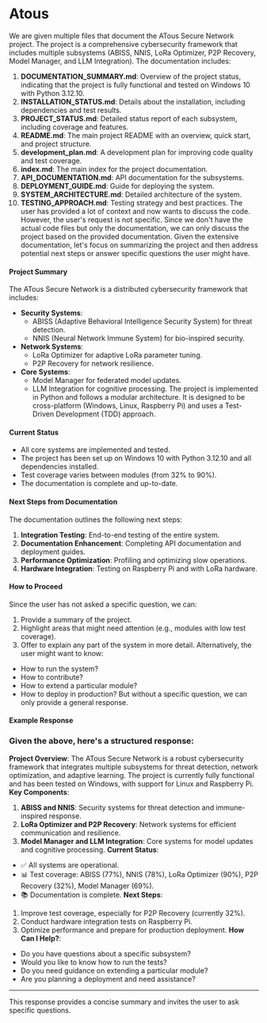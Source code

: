 # Atous

We are given multiple files that document the ATous Secure Network project. The project is a comprehensive cybersecurity framework that includes multiple subsystems (ABISS, NNIS, LoRa Optimizer, P2P Recovery, Model Manager, and LLM Integration). The documentation includes:

1. **DOCUMENTATION\_SUMMARY.md**: Overview of the project status, indicating that the project is fully functional and tested on Windows 10 with Python 3.12.10.
2. **INSTALLATION\_STATUS.md**: Details about the installation, including dependencies and test results.
3. **PROJECT\_STATUS.md**: Detailed status report of each subsystem, including coverage and features.
4. **README.md**: The main project README with an overview, quick start, and project structure.
5. **development\_plan.md**: A development plan for improving code quality and test coverage.
6. **index.md**: The main index for the project documentation.
7. **API\_DOCUMENTATION.md**: API documentation for the subsystems.
8. **DEPLOYMENT\_GUIDE.md**: Guide for deploying the system.
9. **SYSTEM\_ARCHITECTURE.md**: Detailed architecture of the system.
10. **TESTING\_APPROACH.md**: Testing strategy and best practices. The user has provided a lot of context and now wants to discuss the code. However, the user's request is not specific. Since we don't have the actual code files but only the documentation, we can only discuss the project based on the provided documentation. Given the extensive documentation, let's focus on summarizing the project and then address potential next steps or answer specific questions the user might have.

#### Project Summary

The ATous Secure Network is a distributed cybersecurity framework that includes:

* **Security Systems**:
  * ABISS (Adaptive Behavioral Intelligence Security System) for threat detection.
  * NNIS (Neural Network Immune System) for bio-inspired security.
* **Network Systems**:
  * LoRa Optimizer for adaptive LoRa parameter tuning.
  * P2P Recovery for network resilience.
* **Core Systems**:
  * Model Manager for federated model updates.
  * LLM Integration for cognitive processing. The project is implemented in Python and follows a modular architecture. It is designed to be cross-platform (Windows, Linux, Raspberry Pi) and uses a Test-Driven Development (TDD) approach.

#### Current Status

* All core systems are implemented and tested.
* The project has been set up on Windows 10 with Python 3.12.10 and all dependencies installed.
* Test coverage varies between modules (from 32% to 90%).
* The documentation is complete and up-to-date.

#### Next Steps from Documentation

The documentation outlines the following next steps:

1. **Integration Testing**: End-to-end testing of the entire system.
2. **Documentation Enhancement**: Completing API documentation and deployment guides.
3. **Performance Optimization**: Profiling and optimizing slow operations.
4. **Hardware Integration**: Testing on Raspberry Pi and with LoRa hardware.

#### How to Proceed

Since the user has not asked a specific question, we can:

1. Provide a summary of the project.
2. Highlight areas that might need attention (e.g., modules with low test coverage).
3. Offer to explain any part of the system in more detail. Alternatively, the user might want to know:

* How to run the system?
* How to contribute?
* How to extend a particular module?
* How to deploy in production? But without a specific question, we can only provide a general response.

#### Example Response

### Given the above, here's a structured response:

**Project Overview**: The ATous Secure Network is a robust cybersecurity framework that integrates multiple subsystems for threat detection, network optimization, and adaptive learning. The project is currently fully functional and has been tested on Windows, with support for Linux and Raspberry Pi. **Key Components**:

1. **ABISS and NNIS**: Security systems for threat detection and immune-inspired response.
2. **LoRa Optimizer and P2P Recovery**: Network systems for efficient communication and resilience.
3. **Model Manager and LLM Integration**: Core systems for model updates and cognitive processing. **Current Status**:

* ✅ All systems are operational.
* 📊 Test coverage: ABISS (77%), NNIS (78%), LoRa Optimizer (90%), P2P Recovery (32%), Model Manager (69%).
* 📚 Documentation is complete. **Next Steps**:

1. Improve test coverage, especially for P2P Recovery (currently 32%).
2. Conduct hardware integration tests on Raspberry Pi.
3. Optimize performance and prepare for production deployment. **How Can I Help?**:

* Do you have questions about a specific subsystem?
* Would you like to know how to run the tests?
* Do you need guidance on extending a particular module?
* Are you planning a deployment and need assistance?

***

This response provides a concise summary and invites the user to ask specific questions.
